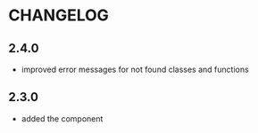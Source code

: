 CHANGELOG
=========

2.4.0
-----

 * improved error messages for not found classes and functions

2.3.0
-----

 * added the component
